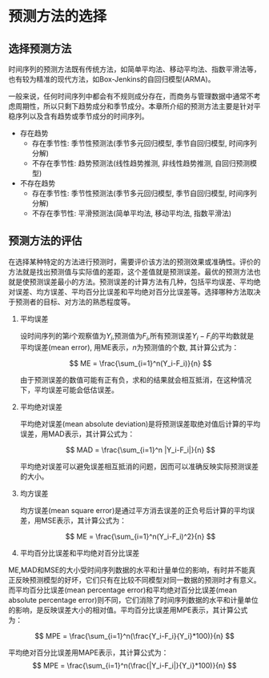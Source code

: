 # 预测方法的选择

## 选择预测方法
时间序列的预测方法既有传统方法，如简单平均法、移动平均法、指数平滑法等，也有较为精准的现代方法，如Box-Jenkins的自回归模型(ARMA)。

一般来说，任何时间序列中都会有不规则成分存在，而商务与管理数据中通常不考虑周期性，所以只剩下趋势成分和季节成分。本章所介绍的预测方法主要是针对平稳序列以及含有趋势或季节成分的时间序列。

- 存在趋势
    - 存在季节性: 季节性预测法(季节多元回归模型, 季节自回归模型, 时间序列分解)
    - 不存在季节性: 趋势预测法(线性趋势推测, 非线性趋势推测, 自回归预测模型)
- 不存在趋势
    - 存在季节性: 季节性预测法(季节多元回归模型, 季节自回归模型, 时间序列分解)
    - 不存在季节性: 平滑预测法(简单平均法, 移动平均法, 指数平滑法)


## 预测方法的评估
在选择某种特定的方法进行预测时，需要评价该方法的预测效果或准确性。评价的方法就是找出预测值与实际值的差距，这个差值就是预测误差。最优的预测方法也就是使预测误差最小的方法。预测误差的计算方法有几种，包括平均误差、平均绝对误差、均方误差、平均百分比误差和平均绝对百分比误差等。选择哪种方法取决于预测者的目标、对方法的熟悉程度等。

1. 平均误差

    设时间序列的第$i$个观察值为$Y_i$,预测值为$F_i$,所有预测误差$Y_i-F_i$的平均数就是平均误差(mean error), 用ME表示，$n$为预测值的个数, 其计算公式为：
    
    $$
    ME = \frac{\sum_{i=1}^n(Y_i-F_i)}{n}
    $$

    由于预测误差的数值可能有正有负，求和的结果就会相互抵消，在这种情况下，平均误差可能会低估误差。


2. 平均绝对误差
    
    平均绝对误差(mean absolute deviation)是将预测误差取绝对值后计算的平均误差，用MAD表示，其计算公式为：
    
    $$
    MAD = \frac{\sum_{i=1}^n |Y_i-F_i|}{n}
    $$
    
    平均绝对误差可以避免误差相互抵消的问题，因而可以准确反映实际预测误差的大小。

3. 均方误差

    均方误差(mean square error)是通过平方消去误差的正负号后计算的平均误差，用MSE表示，其计算公式为：

    $$
    ME = \frac{\sum_{i=1}^n(Y_i-F_i)^2}{n}
    $$


4. 平均百分比误差和平均绝对百分比误差

ME,MAD和MSE的大小受时间序列数据的水平和计量单位的影响，有时并不能真正反映预测模型的好坏，它们只有在比较不同模型对同一数据的预测时才有意义。而平均百分比误差(mean percentage error)和平均绝对百分比误差(mean absolute percentage error)则不同，它们消除了时间序列数据的水平和计量单位的影响，是反映误差大小的相对值。平均百分比误差用MPE表示，其计算公式为：

$$
MPE = \frac{\sum_{i=1}^n(\frac{Y_i-F_i}{Y_i}*100)}{n}
$$

平均绝对百分比误差用MAPE表示，其计算公式为：
$$
MPE = \frac{\sum_{i=1}^n(\frac{|Y_i-F_i|}{Y_i}*100)}{n}
$$